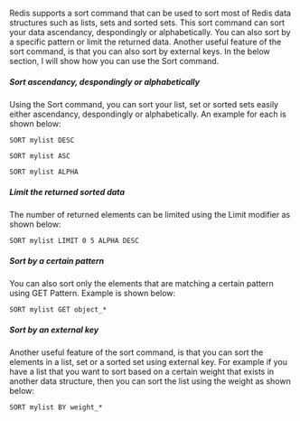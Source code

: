 Redis supports a sort command that can be used to sort most of Redis data structures such as lists, sets and sorted sets. This sort command can sort your data ascendancy, despondingly or alphabetically. You can also sort by a specific pattern or limit the returned data. Another useful feature of the sort command, is that you can also sort by external keys. In the below section, I will show how you can use the Sort command.


##### Sort ascendancy, despondingly or alphabetically

Using the Sort command, you can sort your list, set or sorted sets easily either ascendancy, despondingly or alphabetically. An example for each is shown below:

````
SORT mylist DESC

SORT mylist ASC

SORT mylist ALPHA
````


##### Limit the returned sorted data

The number of returned elements can be limited using the Limit modifier as shown below:

````
SORT mylist LIMIT 0 5 ALPHA DESC
````

##### Sort by a certain pattern

You can also sort only the elements that are matching a certain pattern using GET Pattern. Example is shown below:


````
SORT mylist GET object_* 
````


##### Sort by an external key

Another useful feature of the sort command, is that you can sort the elements in a list, set or a sorted set using external key. For example if you have a list that you want to sort based on a certain weight that exists in another data structure, then you can sort the list using the weight as shown below:

````
SORT mylist BY weight_*
````